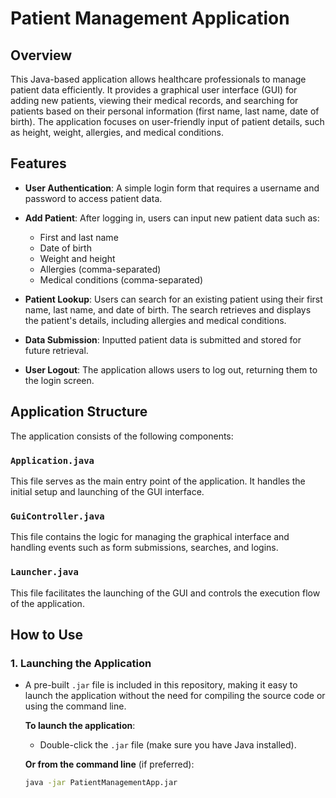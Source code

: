# Patient Management Application

## Overview

This Java-based application allows healthcare professionals to manage patient data efficiently. It provides a graphical user interface (GUI) for adding new patients, viewing their medical records, and searching for patients based on their personal information (first name, last name, date of birth). The application focuses on user-friendly input of patient details, such as height, weight, allergies, and medical conditions.

## Features

- **User Authentication**: A simple login form that requires a username and password to access patient data.
  
- **Add Patient**: After logging in, users can input new patient data such as:
  - First and last name
  - Date of birth
  - Weight and height
  - Allergies (comma-separated)
  - Medical conditions (comma-separated)
  
- **Patient Lookup**: Users can search for an existing patient using their first name, last name, and date of birth. The search retrieves and displays the patient's details, including allergies and medical conditions.

- **Data Submission**: Inputted patient data is submitted and stored for future retrieval.

- **User Logout**: The application allows users to log out, returning them to the login screen.

## Application Structure

The application consists of the following components:

### `Application.java`
This file serves as the main entry point of the application. It handles the initial setup and launching of the GUI interface.

### `GuiController.java`
This file contains the logic for managing the graphical interface and handling events such as form submissions, searches, and logins.

### `Launcher.java`
This file facilitates the launching of the GUI and controls the execution flow of the application.

## How to Use

### 1. Launching the Application

- A pre-built `.jar` file is included in this repository, making it easy to launch the application without the need for compiling the source code or using the command line.
  
  **To launch the application**:
  - Double-click the `.jar` file (make sure you have Java installed).
  
  **Or from the command line** (if preferred):
  ```bash
  java -jar PatientManagementApp.jar
